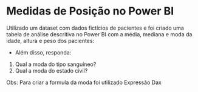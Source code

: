 # Medidas de Posição no Power BI

Utilizado um dataset com dados fictícios de pacientes e foi criado uma tabela de análise descritiva no Power BI com a média, mediana e moda da idade, altura e peso dos pacientes:
 
 - Além disso, responda:

1. Qual a moda do tipo sanguíneo?
2. Qual a moda do estado civil?

Obs: Para criar a formula da moda foi utilizado Expressão Dax
